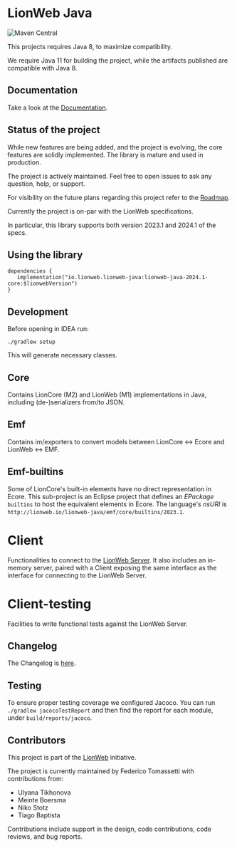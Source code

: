# LionWeb Java

![Maven Central](https://maven-badges.herokuapp.com/maven-central/io.lionweb.lionweb-java/lionweb-java-2024.1-core/badge.png)

This projects requires Java 8, to maximize compatibility.

We require Java 11 for building the project, while the artifacts published are compatible 
with Java 8.

## Documentation

Take a look at the [Documentation](https://lionweb.io/lionweb-java).

## Status of the project

While new features are being added, and the project is evolving, the core features are solidly implemented. 
The library is mature and used in production.

The project is actively maintained. Feel free to open issues to ask any question, help, 
or support.

For visibility on the future plans regarding this project refer to the [Roadmap](ROADMAP.md).

Currently the project is on-par with the LionWeb specifications.

In particular, this library supports both version 2023.1 and 2024.1 of the specs.

## Using the library

```
dependencies {
   implementation("io.lionweb.lionweb-java:lionweb-java-2024.1-core:$lionwebVersion")
}
```

## Development

Before opening in IDEA run:

```
./gradlew setup
```

This will generate necessary classes.

## Core
Contains LionCore (M2) and LionWeb (M1) implementations in Java, including (de-)serializers from/to JSON.

## Emf
Contains im/exporters to convert models between LionCore &harr; Ecore and LionWeb &harr; EMF.

## Emf-builtins
Some of LionCore's built-in elements have no direct representation in Ecore.
This sub-project is an Eclipse project that defines an _EPackage_ `builtins` to host the equivalent elements in Ecore.
The language's _nsURI_ is `http://lionweb.io/lionweb-java/emf/core/builtins/2023.1`.

# Client
Functionalities to connect to the [LionWeb Server](https://github.com/LionWeb-io/lionweb-server). It also
includes an in-memory server, paired with a Client exposing the same interface as the interface for connecting to 
the LionWeb Server.

# Client-testing
Facilities to write functional tests against the LionWeb Server.

## Changelog

The Changelog is [here](CHANGELOG.md).

## Testing

To ensure proper testing coverage we configured Jacoco.
You can run `./gradlew jacocoTestReport` and then find the report for each module, under `build/reports/jacoco`.

## Contributors

This project is part of the [LionWeb](https://lionweb.io) initiative.

The project is currently maintained by Federico Tomassetti with contributions from:
* Ulyana Tikhonova
* Meinte Boersma
* Niko Stotz
* Tiago Baptista

Contributions include support in the design, code contributions, code reviews, 
and bug reports.
